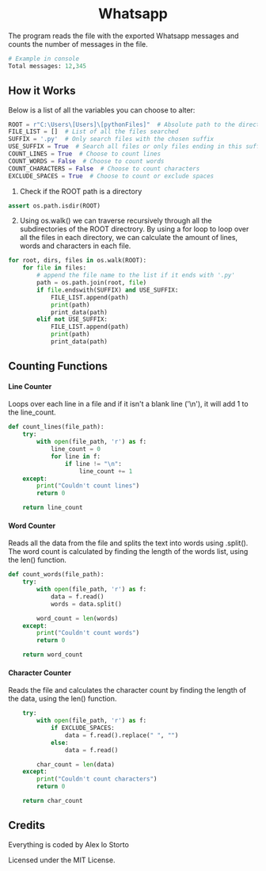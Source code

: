 <h1 align="center">Whatsapp</h1>

The program reads the file with the exported Whatsapp messages and counts the number of messages in the file.

```python
# Example in console
Total messages: 12,345
```

## How it Works

Below is a list of all the variables you can choose to alter:

```python
ROOT = r"C:\Users\[Users]\[pythonFiles]"  # Absolute path to the directory you want to search
FILE_LIST = []  # List of all the files searched
SUFFIX = '.py'  # Only search files with the chosen suffix
USE_SUFFIX = True  # Search all files or only files ending in this suffix
COUNT_LINES = True  # Choose to count lines
COUNT_WORDS = False  # Choose to count words
COUNT_CHARACTERS = False  # Choose to count characters
EXCLUDE_SPACES = True  # Choose to count or exclude spaces
```

1. Check if the ROOT path is a directory

```python
assert os.path.isdir(ROOT)
```

2. Using os.walk() we can traverse recursively through all the subdirectories of the ROOT directrory. By using a for loop to loop over all the files in each directory, we can calculate the amount of lines, words and characters in each file.

```python
for root, dirs, files in os.walk(ROOT):
    for file in files:
        # append the file name to the list if it ends with '.py'
        path = os.path.join(root, file)
        if file.endswith(SUFFIX) and USE_SUFFIX:
            FILE_LIST.append(path)
            print(path)
            print_data(path)
        elif not USE_SUFFIX:
            FILE_LIST.append(path)
            print(path)
            print_data(path)
```

## Counting Functions

#### Line Counter

Loops over each line in a file and if it isn't a blank line ('\n'), it will add 1 to the line_count.

```python
def count_lines(file_path):
    try:
        with open(file_path, 'r') as f:
            line_count = 0
            for line in f:
                if line != "\n":
                    line_count += 1
    except:
        print("Couldn't count lines")
        return 0

    return line_count
```

#### Word Counter

Reads all the data from the file and splits the text into words using .split(). The word count is calculated by finding the length of the words list, using the len() function.

```python
def count_words(file_path):
    try:
        with open(file_path, 'r') as f:
            data = f.read()
            words = data.split()

        word_count = len(words)
    except:
        print("Couldn't count words")
        return 0

    return word_count
```

#### Character Counter

Reads the file and calculates the character count by finding the length of the data, using the len() function.

```python
    try:
        with open(file_path, 'r') as f:
            if EXCLUDE_SPACES:
                data = f.read().replace(" ", "")
            else:
                data = f.read()

        char_count = len(data)
    except:
        print("Couldn't count characters")
        return 0

    return char_count
```

## Credits

Everything is coded by Alex lo Storto

Licensed under the MIT License.
